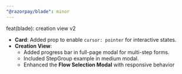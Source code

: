 ```yaml
---
"@razorpay/blade": minor
---
```


feat(blade): creation view v2

- **Card**: Added prop to enable `cursor: pointer` for interactive states.  
- **Creation View**:  
  - Added progress bar in full-page modal for multi-step forms.  
  - Included StepGroup example in medium modal.  
  - Enhanced the **Flow Selection Modal** with responsive behavior
